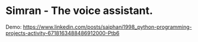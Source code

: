 # Simran - The voice assistant.

Demo: https://www.linkedin.com/posts/saiphani1998_python-programming-projects-activity-6718163488486912000-Ptb6
